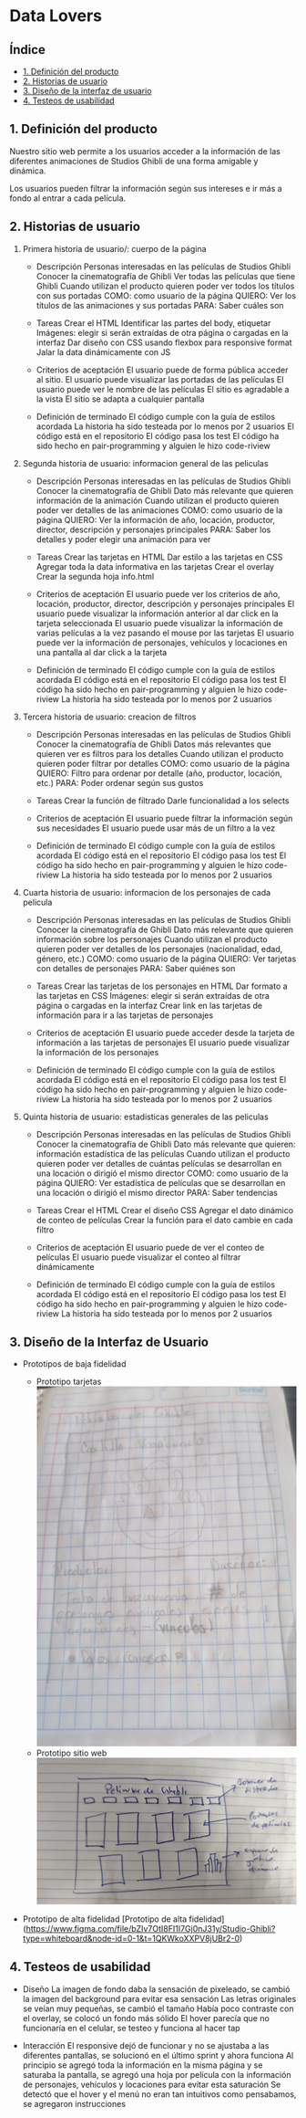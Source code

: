 # Data Lovers

## Índice

* [1. Definición del producto](#1-definición-del-producto)
* [2. Historias de usuario](#2-historias-de-usuario)
* [3. Diseño de la interfaz de usuario](#3-diseño-de-interfaz-de-usuario)
* [4. Testeos de usabilidad](#-testeos-de-usabilidad)

## 1. Definición del producto
Nuestro sitio web permite a los usuarios acceder a la información de las diferentes animaciones de Studios Ghibli de una forma amigable y dinámica. 

Los usuarios pueden filtrar la información según sus intereses e ir más a fondo al entrar a cada película. 

## 2. Historias de usuario
1. Primera historia de usuario/: cuerpo de la página
    * Descripción
        Personas interesadas en las películas de Studios Ghibli
        Conocer la cinematografía de Ghibli
        Ver todas las películas que tiene Ghibli
        Cuando utilizan el producto quieren poder ver todos los títulos con sus portadas
        COMO: como usuario de la página
        QUIERO: Ver los títulos de las animaciones y sus portadas
        PARA: Saber cuáles son

    * Tareas
        Crear el HTML
        Identificar las partes del body, etiquetar
        Imágenes: elegir si serán extraídas de otra página o cargadas en la interfaz
        Dar diseño con CSS usando flexbox para responsive format
        Jalar la data dinámicamente con JS

    * Criterios de aceptación
        El usuario puede de forma pública acceder al sitio.
        El usuario puede visualizar las portadas de las películas
        El usuario puede ver le nombre de las películas
        El sitio es agradable a la vista
        El sitio se adapta a cualquier pantalla

    * Definición de terminado
        El código cumple con la guía de estilos acordada
        La historia ha sido testeada por lo menos por 2 usuarios
        El código está en el repositorio
        El código pasa los test
        El código ha sido hecho en pair-programming y alguien le hizo code-riview

2. Segunda historia de usuario: informacion general de las peliculas
    * Descripción
        Personas interesadas en las películas de Studios Ghibli
        Conocer la cinematografía de Ghibli
        Dato más relevante que quieren información de la animación
        Cuando utilizan el producto quieren poder ver detalles de las animaciones
        COMO: como usuario de la página
        QUIERO: Ver la información de año, locación, productor, director, descripción y personajes principales
        PARA: Saber los detalles y poder elegir una animación para ver

    * Tareas
        Crear las tarjetas en HTML
        Dar estilo a las tarjetas en CSS
        Agregar toda la data informativa en las tarjetas
        Crear el overlay
        Crear la segunda hoja info.html

    * Criterios de aceptación
        El usuario puede ver los criterios de año, locación, productor, director, descripción y personajes principales
        El usuario puede visualizar la información anterior al dar click en la tarjeta seleccionada
        El usuario puede visualizar la información de varias películas a la vez pasando el mouse por las tarjetas
        El usuario puede ver la información de personajes, vehículos y locaciones en una pantalla al dar click a la tarjeta

    * Definición de terminado
        El código cumple con la guía de estilos acordada
        El código está en el repositorio
        El código pasa los test
        El código ha sido hecho en pair-programming y alguien le hizo code-riview
        La historia ha sido testeada por lo menos por 2 usuarios

3. Tercera historia de usuario: creacion de filtros
    * Descripción
        Personas interesadas en las películas de Studios Ghibli
        Conocer la cinematografía de Ghibli
        Datos más relevantes que quieren ver es filtros para los detalles
        Cuando utilizan el producto quieren poder filtrar por detalles
        COMO: como usuario de la página
        QUIERO: Filtro para ordenar por detalle (año, productor, locación, etc.)
        PARA: Poder ordenar según sus gustos

    * Tareas
        Crear la función de filtrado
        Darle funcionalidad a los selects

    * Criterios de aceptación
        El usuario puede filtrar la información según sus necesidades
        El usuario puede usar más de un filtro a la vez

    * Definición de terminado
        El código cumple con la guía de estilos acordada
        El código está en el repositorio
        El código pasa los test
        El código ha sido hecho en pair-programming y alguien le hizo code-riview
        La historia ha sido testeada por lo menos por 2 usuarios

4. Cuarta historia de usuario: informacion de los personajes de cada pelicula
    * Descripción
        Personas interesadas en las películas de Studios Ghibli
        Conocer la cinematografía de Ghibli
        Dato más relevante que quieren información sobre los personajes
        Cuando utilizan el producto quieren poder ver detalles de los personajes (nacionalidad, edad, género, etc.)
        COMO: como usuario de la página
        QUIERO: Ver tarjetas con detalles de personajes
        PARA: Saber quiénes son

    * Tareas
        Crear las tarjetas de los personajes en HTML
        Dar formato a las tarjetas en CSS
        Imágenes: elegir si serán extraídas de otra página o cargadas en la interfaz
        Crear link en las tarjetas de información para ir a las tarjetas de personajes

    * Criterios de aceptación
        El usuario puede acceder desde la tarjeta de información a las tarjetas de personajes
        El usuario puede visualizar la información de los personajes

    * Definición de terminado
        El código cumple con la guía de estilos acordada
        El código está en el repositorio
        El código pasa los test
        El código ha sido hecho en pair-programming y alguien le hizo code-riview
        La historia ha sido testeada por lo menos por 2 usuarios

5. Quinta historia de usuario: estadisticas generales de las peliculas
    * Descripción
        Personas interesadas en las películas de Studios Ghibli
        Conocer la cinematografía de Ghibli
        Dato más relevante que quieren: información estadística de las películas
        Cuando utilizan el producto quieren poder ver detalles de cuántas películas se desarrollan en una locación o dirigió el mismo director
        COMO: como usuario de la página
        QUIERO: Ver estadística de películas que se desarrollan en una locación o dirigió el mismo director
        PARA: Saber tendencias

    * Tareas
        Crear el HTML
        Crear el diseño CSS
        Agregar el dato dinámico de conteo de películas
        Crear la función para el dato cambie en cada filtro

    * Criterios de aceptación
        El usuario puede de ver el conteo de películas
        El usuario puede visualizar el conteo al filtrar dinámicamente

    * Definición de terminado
        El código cumple con la guía de estilos acordada
        El código está en el repositorio
        El código pasa los test
        El código ha sido hecho en pair-programming y alguien le hizo code-riview
        La historia ha sido testeada por lo menos por 2 usuarios


## 3. Diseño de la Interfaz de Usuario
* Prototipos de baja fidelidad
    * Prototipo tarjetas
        ![prototipo de tarjetas](src/images/ProtipoTarjetas.png)
    * Prototipo sitio web
        ![prototipo web](src/images/PrototipoWeb.png)
    
* Prototipo de alta fidelidad
    [Prototipo de alta fidelidad]
    (https://www.figma.com/file/bZIv7OtI8FI1I7Gj0nJ31y/Studio-Ghibli?type=whiteboard&node-id=0-1&t=1QKWkoXXPV8jUBr2-0)

## 4. Testeos de usabilidad
* Diseño 
    La imagen de fondo daba la sensación de pixeleado, se cambió la imagen del background para evitar esa sensación 
    Las letras originales se veían muy pequeñas, se cambió el tamaño
    Había poco contraste con el overlay, se colocó un fondo más sólido
    El hover parecía que no funcionaría en el celular, se testeo y funciona al hacer tap
   
* Interacción
    El responsive dejó de funcionar y no se ajustaba a las diferentes pantallas, se solucionó en el último sprint y ahora funciona
    Al principio se agregó toda la información en la misma página y se saturaba la pantalla, se agregó una hoja por película con la información de personajes, vehículos y locaciones para evitar esta saturación
    Se detectó que el hover y el menú no eran tan intuitivos como pensabamos, se agregaron instrucciones
